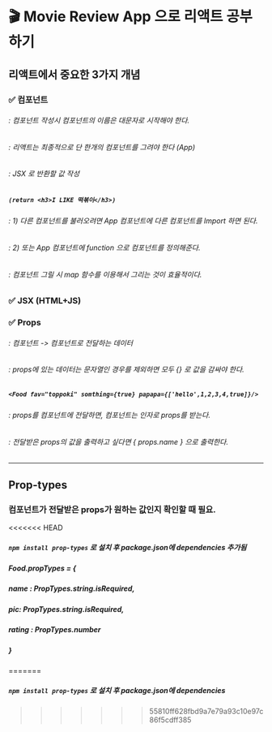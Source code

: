 # 🎬 Movie Review App 으로 리액트 공부하기

## 리액트에서 중요한 3가지 개념

### ✅ 컴포넌트
###### : 컴포넌트 작성시 컴포넌트의 이름은 대문자로 시작해야 한다.
###### : 리액트는 최종적으로 단 한개의 컴포넌트를 그려야 한다 (App)
###### : JSX 로 반환할 값 작성
##### ``` (return <h3>I LIKE 떡볶이</h3>)  ```
###### : 1) 다른 컴포넌트를 불러오려면 App 컴포넌트에 다른 컴포넌트를 Import 하면 된다.
###### : 2) 또는 App 컴포넌트에 function 으로 컴포넌트를 정의해준다.
###### : 컴포넌트 그릴 시 map 함수를 이용해서 그리는 것이 효율적이다.

### ✅ JSX (HTML+JS)

### ✅ Props
###### : 컴포넌트 -> 컴포넌트로 전달하는 데이터
###### : props에 있는 데이터는 문자열인 경우를 제외하면 모두 {} 로 값을 감싸야 한다.
##### ```<Food fav="toppoki" somthing={true} papapa={['hello',1,2,3,4,true]}/> ```
###### : props를 컴포넌트에 전달하면, 컴포넌트는 인자로 props를 받는다.
###### : 전달받은 props의 값을 출력하고 싶다면 { props.name } 으로 출력한다.

---

## Prop-types
### 컴포넌트가 전달받은 props가 원하는 값인지 확인할 때 필요.
<<<<<<< HEAD
##### ``` npm install prop-types ``` 로 설치 후 package.json에 dependencies 추가됨
##### Food.propTypes = {
#####       name   : PropTypes.string.isRequired,
#####       pic: PropTypes.string.isRequired,
#####       rating : PropTypes.number 
##### }
=======
##### ``` npm install prop-types ``` 로 설치 후 package.json에 dependencies 
>>>>>>> 55810ff628fbd9a7e79a93c10e97c86f5cdff385
